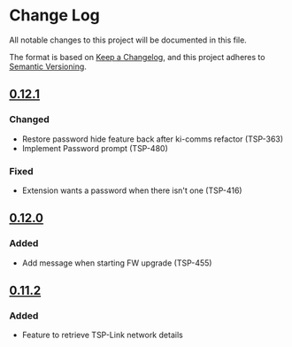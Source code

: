 # Change Log

All notable changes to this project will be documented in this file.

The format is based on [Keep a Changelog](https://keepachangelog.com/en/1.0.0/),
and this project adheres to [Semantic Versioning](https://semver.org/spec/v2.0.0.html).

<!--
Check [Keep a Changelog](http://keepachangelog.com/) for recommendations on how to structure this file.

    Added -- for new features.
    Changed -- for changes in existing functionality.
    Deprecated -- for soon-to-be removed features.
    Removed -- for now removed features.
    Fixed -- for any bug fixes.
    Security -- in case of vulnerabilities.
-->

<!-- ## [Unreleased] -->

## [0.12.1]
### Changed
- Restore password hide feature back after ki-comms refactor (TSP-363)
- Implement Password prompt (TSP-480)
### Fixed
- Extension wants a password when there isn't one (TSP-416)

## [0.12.0]
### Added
- Add message when starting FW upgrade (TSP-455)

## [0.11.2]

### Added
- Feature to retrieve TSP-Link network details

<!--Version Comparison Links-->
[Unreleased]: https://github.com/TEK-Engineering/tsp-toolkit-kic-cli/compare/v0.12.1...HEAD

[0.12.1]: https://github.com/TEK-Engineering/tsp-toolkit-kic-cli/compare/v0.12.0...v0.12.1
[0.12.1]: https://github.com/TEK-Engineering/tsp-toolkit-kic-cli/releases/tag/v0.12.1

[0.12.0]: https://github.com/TEK-Engineering/tsp-toolkit-kic-cli/compare/v0.11.2...v0.12.0
[0.12.0]: https://github.com/TEK-Engineering/tsp-toolkit-kic-cli/releases/tag/v0.12.0

[0.11.2]: https://github.com/TEK-Engineering/tsp-toolkit-kic-cli/releases/tag/v0.11.2
